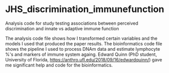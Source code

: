 # JHS_discrimination_immunefunction
Analysis code for study testing associations between perceived discrimination and innate vs adaptive immune function

The analysis code file shows how I transformed certain variables and the models I used that produced the paper results. The bioinformatics code file shows the pipeline I used to process DNAm data and estimate lymphocyte %'s and markers of immune system againg. Edward Quinn (PhD student, University of Florida, https://anthro.ufl.edu/2018/09/16/edwardquinn/) gave me significant help and code for the bioinformatics. 
